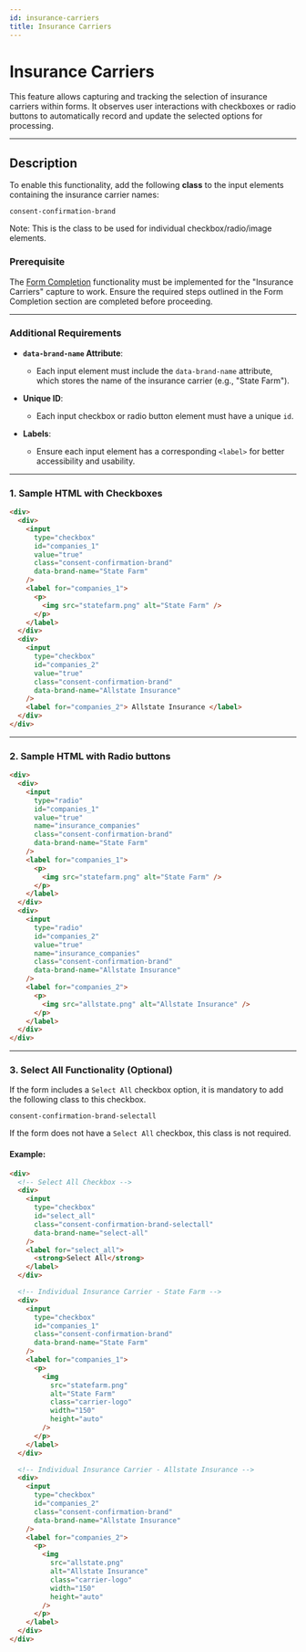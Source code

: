 ```yaml
---
id: insurance-carriers
title: Insurance Carriers
---
```


# Insurance Carriers

This feature allows capturing and tracking the selection of insurance carriers within forms. It observes user interactions with checkboxes or radio buttons to automatically record and update the selected options for processing.

---

## Description

To enable this functionality, add the following **class** to the input elements containing the insurance carrier names:

```plaintext
consent-confirmation-brand
```

Note: This is the class to be used for individual checkbox/radio/image elements.

### Prerequisite

The [Form Completion](form-completion) functionality must be implemented for the "Insurance Carriers" capture to work. Ensure the required steps outlined in the Form Completion section are completed before proceeding.

---

### Additional Requirements

- **`data-brand-name` Attribute**:
  - Each input element must include the `data-brand-name` attribute, which stores the name of the insurance carrier (e.g., "State Farm").
- **Unique ID**:

  - Each input checkbox or radio button element must have a unique `id`.

- **Labels**:
  - Ensure each input element has a corresponding `<label>` for better accessibility and usability.

---

### 1. Sample HTML with Checkboxes

```html
<div>
  <div>
    <input
      type="checkbox"
      id="companies_1"
      value="true"
      class="consent-confirmation-brand"
      data-brand-name="State Farm"
    />
    <label for="companies_1">
      <p>
        <img src="statefarm.png" alt="State Farm" />
      </p>
    </label>
  </div>
  <div>
    <input
      type="checkbox"
      id="companies_2"
      value="true"
      class="consent-confirmation-brand"
      data-brand-name="Allstate Insurance"
    />
    <label for="companies_2"> Allstate Insurance </label>
  </div>
</div>
```

---

### 2. Sample HTML with Radio buttons

```html
<div>
  <div>
    <input
      type="radio"
      id="companies_1"
      value="true"
      name="insurance_companies"
      class="consent-confirmation-brand"
      data-brand-name="State Farm"
    />
    <label for="companies_1">
      <p>
        <img src="statefarm.png" alt="State Farm" />
      </p>
    </label>
  </div>
  <div>
    <input
      type="radio"
      id="companies_2"
      value="true"
      name="insurance_companies"
      class="consent-confirmation-brand"
      data-brand-name="Allstate Insurance"
    />
    <label for="companies_2">
      <p>
        <img src="allstate.png" alt="Allstate Insurance" />
      </p>
    </label>
  </div>
</div>
```

---

### 3. Select All Functionality (Optional)

If the form includes a `Select All` checkbox option, it is mandatory to add the following class to this checkbox.

```plaintext
consent-confirmation-brand-selectall
```

If the form does not have a ``Select All`` checkbox, this class is not required.

#### Example:

```html
<div>
  <!-- Select All Checkbox -->
  <div>
    <input
      type="checkbox"
      id="select_all"
      class="consent-confirmation-brand-selectall"
      data-brand-name="select-all"
    />
    <label for="select_all">
      <strong>Select All</strong>
    </label>
  </div>

  <!-- Individual Insurance Carrier - State Farm -->
  <div>
    <input
      type="checkbox"
      id="companies_1"
      class="consent-confirmation-brand"
      data-brand-name="State Farm"
    />
    <label for="companies_1">
      <p>
        <img
          src="statefarm.png"
          alt="State Farm"
          class="carrier-logo"
          width="150"
          height="auto"
        />
      </p>
    </label>
  </div>

  <!-- Individual Insurance Carrier - Allstate Insurance -->
  <div>
    <input
      type="checkbox"
      id="companies_2"
      class="consent-confirmation-brand"
      data-brand-name="Allstate Insurance"
    />
    <label for="companies_2">
      <p>
        <img
          src="allstate.png"
          alt="Allstate Insurance"
          class="carrier-logo"
          width="150"
          height="auto"
        />
      </p>
    </label>
  </div>
</div>
```
